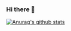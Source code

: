 ### Hi there 👋
[![Anurag's github stats](https://github-readme-stats.vercel.app/api?username=Alesly)](https://github.com/Alesly/github-readme-stats)


<!--
**Alesly/Alesly** is a ✨ _special_ ✨ repository because its `README.md` (this file) appears on your GitHub profile.

Here are some ideas to get you started:

- 🔭 I’m currently working on ...
- 🌱 I’m currently learning ...
- 👯 I’m looking to collaborate on ...
- 🤔 I’m looking for help with ...
- 💬 Ask me about ...
- 📫 How to reach me: ...
- 😄 Pronouns: ...
- ⚡ Fun fact: ...
-->
